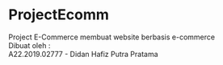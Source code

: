 # ProjectEcomm
Project E-Commerce membuat website berbasis e-commerce<br>
Dibuat oleh : <br>
A22.2019.02777 - Didan Hafiz Putra Pratama<br>
